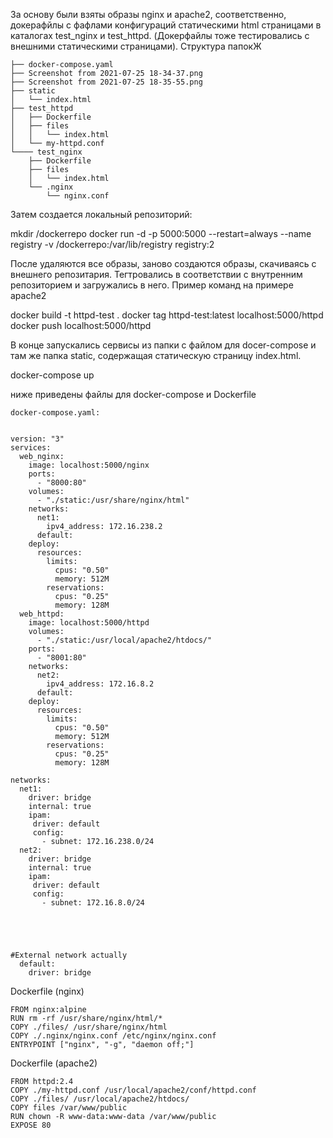За основу были взяты образы nginx и apache2, соответственно, докерафйлы с фафлами конфигураций  статическими html страницами в каталогах test_nginx и test_httpd. (Докерфайлы тоже тестировались с внешними статическими страницами).
Структура папокЖ

```
├── docker-compose.yaml
├── Screenshot from 2021-07-25 18-34-37.png
├── Screenshot from 2021-07-25 18-35-55.png
├── static
│   └── index.html
├── test_httpd
│   ├── Dockerfile
│   ├── files
│   │   └── index.html
│   └── my-httpd.conf
└──── test_nginx
    ├── Dockerfile
    ├── files
    │   └── index.html
    └── .nginx
        └── nginx.conf
```


Затем создается локальный репозиторий:

mkdir /dockerrepo
docker run -d -p 5000:5000 --restart=always --name registry -v /dockerrepo:/var/lib/registry registry:2
 
После удаляются все образы, заново создаются образы, скачиваясь с внешнего репозитария.
Тегтровались в соответствии с внутренним репозиторием и загружались в него.
Пример команд на примере apache2
 
docker build -t httpd-test .
docker tag httpd-test:latest localhost:5000/httpd
docker push localhost:5000/httpd


В конце запускались сервисы из папки с файлом для docer-compose и там же папка static, содержащая статическую страницу index.html.

docker-compose up

ниже приведены файлы для docker-compose и Dockerfile

```
docker-compose.yaml:


version: "3"
services:
  web_nginx:
    image: localhost:5000/nginx
    ports:
      - "8000:80"
    volumes:
      - "./static:/usr/share/nginx/html"
    networks:
      net1:
        ipv4_address: 172.16.238.2
      default:
    deploy:
      resources:
        limits:
          cpus: "0.50"
          memory: 512M
        reservations:
          cpus: "0.25"
          memory: 128M
  web_httpd:
    image: localhost:5000/httpd
    volumes:
      - "./static:/usr/local/apache2/htdocs/"
    ports:
      - "8001:80"
    networks:
      net2:
        ipv4_address: 172.16.8.2
      default:
    deploy:
      resources:
        limits:
          cpus: "0.50"
          memory: 512M
        reservations:
          cpus: "0.25"
          memory: 128M

networks:
  net1:
    driver: bridge
    internal: true
    ipam:
     driver: default
     config:
       - subnet: 172.16.238.0/24
  net2:
    driver: bridge
    internal: true
    ipam:
     driver: default
     config:
       - subnet: 172.16.8.0/24





#External network actually
  default:
    driver: bridge
```


Dockerfile (nginx)
```
FROM nginx:alpine
RUN rm -rf /usr/share/nginx/html/*
COPY ./files/ /usr/share/nginx/html
COPY ./.nginx/nginx.conf /etc/nginx/nginx.conf
ENTRYPOINT ["nginx", "-g", "daemon off;"]
```

Dockerfile (apache2)
```
FROM httpd:2.4
COPY ./my-httpd.conf /usr/local/apache2/conf/httpd.conf
COPY ./files/ /usr/local/apache2/htdocs/
COPY files /var/www/public
RUN chown -R www-data:www-data /var/www/public
EXPOSE 80
```


